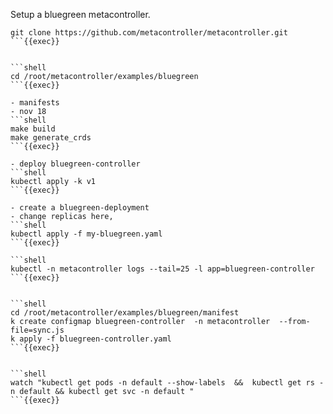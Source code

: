 Setup a bluegreen metacontroller.
 
```shell
git clone https://github.com/metacontroller/metacontroller.git 
```{{exec}}


```shell
cd /root/metacontroller/examples/bluegreen
```{{exec}}

- manifests
- nov 18
```shell
make build
make generate_crds
```{{exec}}

- deploy bluegreen-controller
```shell
kubectl apply -k v1 
```{{exec}}

- create a bluegreen-deployment
- change replicas here, 
```shell
kubectl apply -f my-bluegreen.yaml
```{{exec}}

```shell
kubectl -n metacontroller logs --tail=25 -l app=bluegreen-controller
```{{exec}}


```shell
cd /root/metacontroller/examples/bluegreen/manifest
k create configmap bluegreen-controller  -n metacontroller  --from-file=sync.js
k apply -f bluegreen-controller.yaml
```{{exec}}


```shell
watch "kubectl get pods -n default --show-labels  &&  kubectl get rs -n default && kubectl get svc -n default "
```{{exec}}
